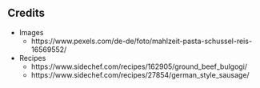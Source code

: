 ## Credits

<ul>
	<li>
	Images
		<ul>
			<li>https://www.pexels.com/de-de/foto/mahlzeit-pasta-schussel-reis-16569552/</li>
		</ul>
	</li>
	<li>
	Recipes
	<ul>
		<li>https://www.sidechef.com/recipes/162905/ground_beef_bulgogi/</li>
		<li>https://www.sidechef.com/recipes/27854/german_style_sausage/</li>
	</ul>
	</li>
</ul>